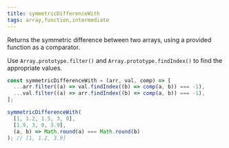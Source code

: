 ```yaml
---
title: symmetricDifferenceWith
tags: array,function,intermediate
---
```


Returns the symmetric difference between two arrays, using a provided function as a comparator.

Use `Array.prototype.filter()` and `Array.prototype.findIndex()` to find the appropriate values.

```js
const symmetricDifferenceWith = (arr, val, comp) => [
  ...arr.filter((a) => val.findIndex((b) => comp(a, b)) === -1),
  ...val.filter((a) => arr.findIndex((b) => comp(a, b)) === -1),
];
```

```js
symmetricDifferenceWith(
  [1, 1.2, 1.5, 3, 0],
  [1.9, 3, 0, 3.9],
  (a, b) => Math.round(a) === Math.round(b)
); // [1, 1.2, 3.9]
```
